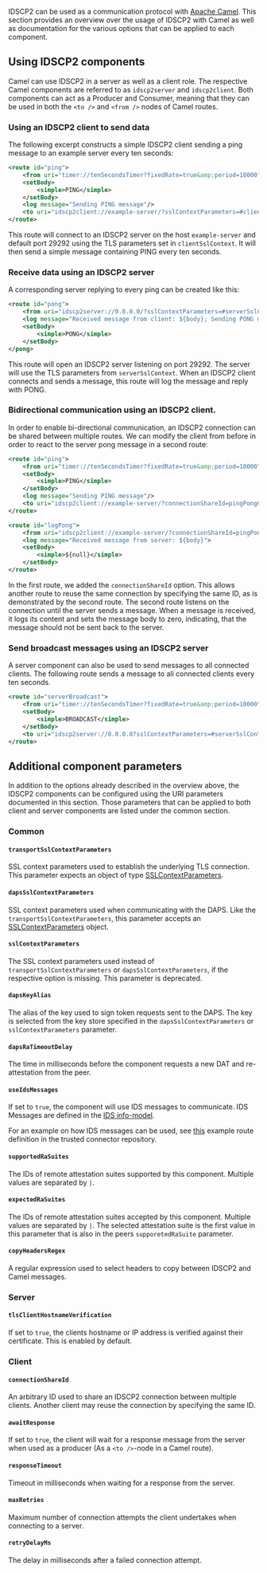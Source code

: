 IDSCP2 can be used as a communication protocol with [Apache Camel](https://camel.apache.org).
This section provides an overview over the usage of IDSCP2 with Camel as well as documentation for
the various options that can be applied to each component.

## Using IDSCP2 components

Camel can use IDSCP2 in a server as well as a client role.
The respective Camel components are referred to as `idscp2server` and `idscp2client`.
Both components can act as a Producer and Consumer, meaning that they can be used in both the
`<to />` and `<from />` nodes of Camel routes.

### Using an IDSCP2 client to send data

The following excerpt constructs a simple IDSCP2 client sending a ping message to an example
server every ten seconds:
```xml
<route id="ping">
    <from uri="timer://tenSecondsTimer?fixedRate=true&amp;period=10000"/>
    <setBody>
        <simple>PING</simple>
    </setBody>
    <log message="Sending PING message"/>
    <to uri="idscp2client://example-server/?sslContextParameters=#clientSslContext"/>
</route>
```
This route will connect to an IDSCP2 server on the host `example-server` and default port 29292
using the TLS parameters set in `clientSslContext`.
It will then send a simple message containing PING every ten seconds.

### Receive data using an IDSCP2 server

A corresponding server replying to every ping can be created like this:
```xml
<route id="pong">
    <from uri="idscp2server://0.0.0.0/?sslContextParameters=#serverSslContext"/>
    <log message="Received message from client: ${body}; Sending PONG message"/>
    <setBody>
        <simple>PONG</simple>
    </setBody>
</pong>
```
This route will open an IDSCP2 server listening on port 29292.
The server will use the TLS parameters from `serverSslContext`.
When an IDSCP2 client connects and sends a message, this route will log the message and reply with
PONG.

### Bidirectional communication using an IDSCP2 client.

In order to enable bi-directional communication, an IDSCP2 connection can be shared between
multiple routes.
We can modify the client from before in order to react to the server pong message in a second
route:
```xml
<route id="ping">
    <from uri="timer://tenSecondsTimer?fixedRate=true&amp;period=10000"/>
    <setBody>
        <simple>PING</simple>
    </setBody>
    <log message="Sending PING message"/>
    <to uri="idscp2client://example-server/?connectionShareId=pingPongClient,sslContextParameters=#clientSslContext"/>
</route>

<route id="logPong">
    <from uri="idscp2client://example-server/?connectionShareId=pingPongClient,sslContextParameters=#clientSslContext"/>
    <log message="Received message from server: ${body}">
    <setBody>
        <simple>${null}</simple>
    </setBody>
</route>
```
In the first route, we added the `connectionShareId` option.
This allows another route to reuse the same connection by specifying the same ID, as is
demonstrated by the second route.
The second route listens on the connection until the server sends a message.
When a message is received, it logs its content and sets the message body to zero, indicating, that
the message should not be sent back to the server.

### Send broadcast messages using an IDSCP2 server

A server component can also be used to send messages to all connected clients.
The following route sends a message to all connected clients every ten seconds.
```xml
<route id="serverBroadcast">
    <from uri="timer://tenSecondsTimer?fixedRate=true&amp;period=10000"/>
    <setBody>
        <simple>BROADCAST</simple>
    </setBody>
    <to uri="idscp2server://0.0.0.0?sslContextParameters=#serverSslContext">
</route>
```

## Additional component parameters

In addition to the options already described in the overview above, the IDSCP2 components can be configured using the URI parameters documented in this section.
Those parameters that can be applied to both client and server components are listed under the common section.

### Common

#### `transportSslContextParameters`

SSL context parameters used to establish the underlying TLS connection.
This parameter expects an object of type
[SSLContextParameters](https://www.javadoc.io/doc/org.apache.camel/camel-api/latest/org/apache/camel/support/jsse/SSLContextParameters.html).

#### `dapsSslContextParameters`

SSL context parameters used when communicating with the DAPS.
Like the `transportSslContextParameters`, this parameter accepts an
[SSLContextParameters](https://www.javadoc.io/doc/org.apache.camel/camel-api/latest/org/apache/camel/support/jsse/SSLContextParameters.html) object.

#### `sslContextParameters`

The SSL context parameters used instead of `transportSslContextParameters` or `dapsSslContextParameters`,
if the respective option is missing.
This parameter is deprecated.

#### `dapsKeyAlias`

The alias of the key used to sign token requests sent to the DAPS.
The key is selected from the key store specified in the `dapsSslContextParameters` or `sslContextParameters` parameter.

#### `dapsRaTimeoutDelay`

The time in milliseconds before the component requests a new DAT and re-attestation from the peer.

#### `useIdsMessages`

If set to `true`, the component will use IDS messages to communicate.
IDS Messages are defined in the [IDS info-model](https://htmlpreview.github.io/?https://github.com/IndustrialDataSpace/InformationModel/blob/feature/message_taxonomy_description/model/communication/Message_Description.htm).

For an example on how IDS messages can be used, see
[this](https://github.com/Fraunhofer-AISEC/trusted-connector/blob/master/examples/route-examples/demo-route.xml)
example route definition in the trusted connector repository.

#### `supportedRaSuites`

The IDs of remote attestation suites supported by this component.
Multiple values are separated by `|`.

#### `expectedRaSuites`

The IDs of remote attestation suites accepted by this component.
Multiple values are separated by `|`.
The selected attestation suite is the first value in this parameter that is also in the peers `supporetedRaSuite` parameter.

#### `copyHeadersRegex`

A regular expression used to select headers to copy between IDSCP2 and Camel messages.

### Server

#### `tlsClientHostnameVerification`

If set to `true`, the clients hostname or IP address is verified against their certificate.
This is enabled by default.

### Client

#### `connectionShareId`

An arbitrary ID used to share an IDSCP2 connection between multiple clients.
Another client may reuse the connection by specifying the same ID.

#### `awaitResponse`

If set to `true`, the client will wait for a response message from the server when used as a producer (As a `<to />`-node in a Camel route).

#### `responseTimeout`

Timeout in milliseconds when waiting for a response from the server.

#### `maxRetries`

Maximum number of connection attempts the client undertakes when connecting to a server.

#### `retryDelayMs`

The delay in milliseconds after a failed connection attempt.
